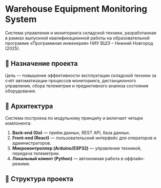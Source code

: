 # Warehouse Equipment Monitoring System

Система управления и мониторинга складской техники, разработанная в рамках выпускной квалификационной работы на образовательной программе «Программная инженерия» НИУ ВШЭ – Нижний Новгород (2025).

## 📌 Назначение проекта

Цель — повышение эффективности эксплуатации складской техники за счёт автоматизации процессов мониторинга, дистанционного управления, сбора телеметрии и предиктивного анализа состояния оборудования.

## 🔧 Архитектура

Система построена по модульному принципу и включает четыре компонента:

1. **Back-end (Go)** — приём данных, REST API, база данных.
2. **Front-end (React)** — пользовательский интерфейс для операторов и администраторов.
3. **Микроконтроллер (Arduino/ESP32)** — управление техникой, передача телеметрии.
4. **Локальный клиент (Python)** — автономная работа в оффлайн-режиме.

## 📂 Структура проекта
